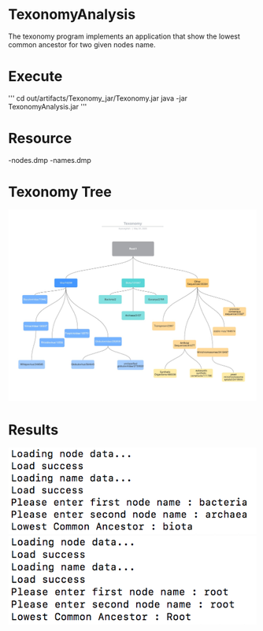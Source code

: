 # TexonomyAnalysis
 The texonomy program implements an application that show the lowest common ancestor for two given nodes name.
 
 # Execute
 '''
 cd out/artifacts/Texonomy_jar/Texonomy.jar
 java -jar TexonomyAnalysis.jar 
 '''
 # Resource 
 -nodes.dmp
 -names.dmp
 
 # Texonomy Tree
 ![](docs/TexonomyTree.jpeg)
 
 # Results
 ![](docs/res1.png)
 ![](docs/res2.png)
   
